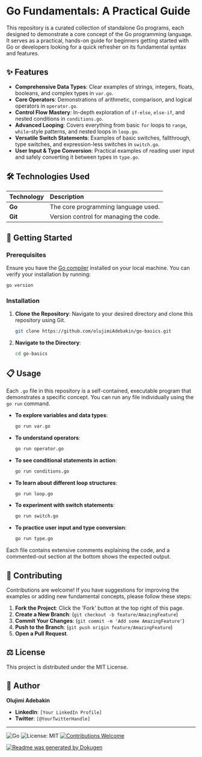 # Go Fundamentals: A Practical Guide

This repository is a curated collection of standalone Go programs, each designed to demonstrate a core concept of the Go programming language. It serves as a practical, hands-on guide for beginners getting started with Go or developers looking for a quick refresher on its fundamental syntax and features.

## ✨ Features

-   **Comprehensive Data Types**: Clear examples of strings, integers, floats, booleans, and complex types in `var.go`.
-   **Core Operators**: Demonstrations of arithmetic, comparison, and logical operators in `operator.go`.
-   **Control Flow Mastery**: In-depth exploration of `if-else`, `else-if`, and nested conditions in `conditions.go`.
-   **Advanced Looping**: Covers everything from basic `for` loops to `range`, `while`-style patterns, and nested loops in `loop.go`.
-   **Versatile Switch Statements**: Examples of basic switches, fallthrough, type switches, and expression-less switches in `switch.go`.
-   **User Input & Type Conversion**: Practical examples of reading user input and safely converting it between types in `type.go`.

## 🛠️ Technologies Used

| Technology | Description                            |
| :--------- | :------------------------------------- |
| **Go**     | The core programming language used.    |
| **Git**    | Version control for managing the code. |

## 🚀 Getting Started

### Prerequisites

Ensure you have the [Go compiler](https://go.dev/doc/install) installed on your local machine. You can verify your installation by running:

```bash
go version
```

### Installation

1.  **Clone the Repository**:
    Navigate to your desired directory and clone this repository using Git.
    ```bash
    git clone https://github.com/olujimiAdebakin/go-basics.git
    ```

2.  **Navigate to the Directory**:
    ```bash
    cd go-basics
    ```

## 📋 Usage

Each `.go` file in this repository is a self-contained, executable program that demonstrates a specific concept. You can run any file individually using the `go run` command.

-   **To explore variables and data types**:
    ```bash
    go run var.go
    ```

-   **To understand operators**:
    ```bash
    go run operator.go
    ```

-   **To see conditional statements in action**:
    ```bash
    go run conditions.go
    ```

-   **To learn about different loop structures**:
    ```bash
    go run loop.go
    ```

-   **To experiment with switch statements**:
    ```bash
    go run switch.go
    ```

-   **To practice user input and type conversion**:
    ```bash
    go run type.go
    ```

Each file contains extensive comments explaining the code, and a commented-out section at the bottom shows the expected output.

## 🤝 Contributing

Contributions are welcome! If you have suggestions for improving the examples or adding new fundamental concepts, please follow these steps:

1.  **Fork the Project**: Click the 'Fork' button at the top right of this page.
2.  **Create a New Branch**: (`git checkout -b feature/AmazingFeature`)
3.  **Commit Your Changes**: (`git commit -m 'Add some AmazingFeature'`)
4.  **Push to the Branch**: (`git push origin feature/AmazingFeature`)
5.  **Open a Pull Request**.

## ⚖️ License

This project is distributed under the MIT License.

## 👤 Author

**Olujimi Adebakin**

-   **LinkedIn**: `[Your LinkedIn Profile]`
-   **Twitter**: `[@YourTwitterHandle]`

---

![Go](https://img.shields.io/badge/go-1.22-00ADD8.svg?style=for-the-badge&logo=go)
![License: MIT](https://img.shields.io/badge/License-MIT-yellow.svg?style=for-the-badge)
[![Contributions Welcome](https://img.shields.io/badge/Contributions-welcome-brightgreen.svg?style=for-the-badge)](https://github.com/olujimiAdebakin/go-basics/pulls)

[![Readme was generated by Dokugen](https://img.shields.io/badge/Readme%20was%20generated%20by-Dokugen-brightgreen)](https://www.npmjs.com/package/dokugen)